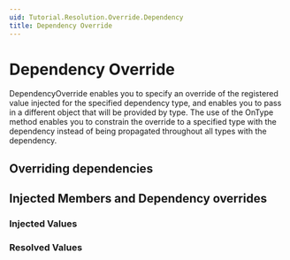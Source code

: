 ```yaml
---
uid: Tutorial.Resolution.Override.Dependency
title: Dependency Override
---
```


# Dependency Override

DependencyOverride enables you to specify an override of the registered value injected for the specified dependency type, and enables you to pass in a different object that will be provided by type. The use of the OnType method enables you to constrain the override to a specified type with the dependency instead of being propagated throughout all types with the dependency.

## Overriding dependencies

## Injected Members and Dependency overrides

### Injected Values

### Resolved Values